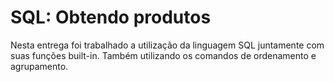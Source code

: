 # SQL: Obtendo produtos

Nesta entrega foi trabalhado a utilização da linguagem SQL juntamente com suas funções built-in. 
Também utilizando os comandos de ordenamento e agrupamento.


